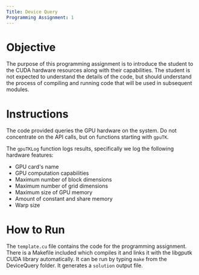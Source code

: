 ```yaml
---
Title: Device Query
Programming Assignment: 1
---
```


# Objective

The purpose of this programming assignment is to introduce the student to the CUDA hardware resources along with their capabilities. The student is not expected to understand the details of the code, but should understand the process of compiling and running code that will be used in subsequent modules.

# Instructions

The code provided queries the GPU hardware on the system. Do not concentrate on the API calls, but on functions starting with `gpuTK`.

The `gpuTKLog` function logs results, specifically we log the following hardware features:

- GPU card's name
- GPU computation capabilities
- Maximum number of block dimensions
- Maximum number of grid dimensions
- Maximum size of GPU memory
- Amount of constant and share memory
- Warp size

# How to Run

The `template.cu` file contains the code for the programming assignment. There is a Makefile included which compiles it and links it with the libgputk CUDA library automatically. It can be run by typing `make` from the DeviceQuery folder. It generates a `solution` output file.
